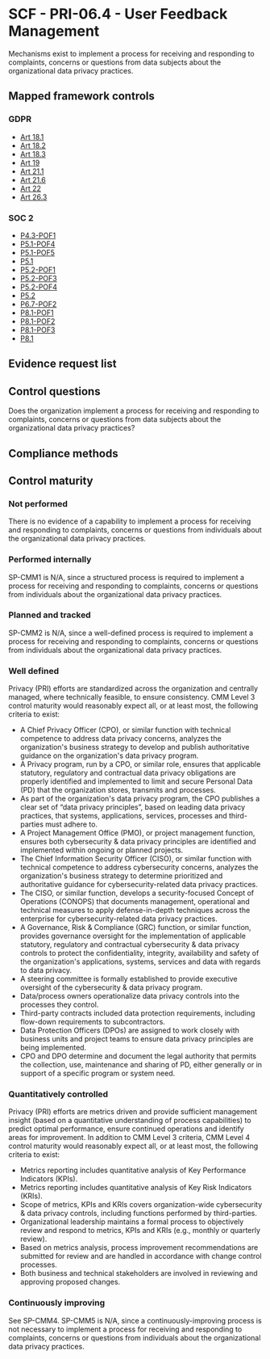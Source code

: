 # SCF - PRI-06.4 - User Feedback Management
Mechanisms exist to implement a process for receiving and responding to complaints, concerns or questions from data subjects about the organizational data privacy practices.
## Mapped framework controls
### GDPR
- [Art 18.1](../gdpr/art18.md#Article-181)
- [Art 18.2](../gdpr/art18.md#Article-182)
- [Art 18.3](../gdpr/art18.md#Article-183)
- [Art 19](../gdpr/art19.md)
- [Art 21.1](../gdpr/art21.md#Article-211)
- [Art 21.6](../gdpr/art21.md#Article-216)
- [Art 22](../gdpr/art22.md)
- [Art 26.3](../gdpr/art26.md#Article-263)

### SOC 2
- [P4.3-POF1](../soc2/p43-pof1.md)
- [P5.1-POF4](../soc2/p51-pof4.md)
- [P5.1-POF5](../soc2/p51-pof5.md)
- [P5.1](../soc2/p51.md)
- [P5.2-POF1](../soc2/p52-pof1.md)
- [P5.2-POF3](../soc2/p52-pof3.md)
- [P5.2-POF4](../soc2/p52-pof4.md)
- [P5.2](../soc2/p52.md)
- [P6.7-POF2](../soc2/p67-pof2.md)
- [P8.1-POF1](../soc2/p81-pof1.md)
- [P8.1-POF2](../soc2/p81-pof2.md)
- [P8.1-POF3](../soc2/p81-pof3.md)
- [P8.1](../soc2/p81.md)

## Evidence request list


## Control questions
Does the organization implement a process for receiving and responding to complaints, concerns or questions from data subjects about the organizational data privacy practices?

## Compliance methods


## Control maturity
### Not performed
There is no evidence of a capability to implement a process for receiving and responding to complaints, concerns or questions from individuals about the organizational data privacy practices.

### Performed internally
SP-CMM1 is N/A, since a structured process is required to implement a process for receiving and responding to complaints, concerns or questions from individuals about the organizational data privacy practices.

### Planned and tracked
SP-CMM2 is N/A, since a well-defined process is required to implement a process for receiving and responding to complaints, concerns or questions from individuals about the organizational data privacy practices.

### Well defined
Privacy (PRI) efforts are standardized across the organization and centrally managed, where technically feasible, to ensure consistency. CMM Level 3 control maturity would reasonably expect all, or at least most, the following criteria to exist:
- A Chief Privacy Officer (CPO), or similar function with technical competence to address data privacy concerns, analyzes the organization's business strategy to develop and publish authoritative guidance on the organization's data privacy program.
- A Privacy program, run by a CPO, or similar role, ensures that applicable statutory, regulatory and contractual data privacy obligations are properly identified and implemented to limit and secure Personal Data (PD) that the organization stores, transmits and processes.
- As part of the organization's data privacy program, the CPO publishes a clear set of “data privacy principles”, based on leading data privacy practices, that systems, applications, services, processes and third-parties must adhere to.
- A Project Management Office (PMO), or project management function, ensures both cybersecurity & data privacy principles are identified and implemented within ongoing or planned projects.
- The Chief Information Security Officer (CISO), or similar function with technical competence to address cybersecurity concerns, analyzes the organization's business strategy to determine prioritized and authoritative guidance for cybersecurity-related data privacy practices.
- The CISO, or similar function, develops a security-focused Concept of Operations (CONOPS) that documents management, operational and technical measures to apply defense-in-depth techniques across the enterprise for cybersecurity-related data privacy practices.
- A Governance, Risk & Compliance (GRC) function, or similar function, provides governance oversight for the implementation of applicable statutory, regulatory and contractual cybersecurity & data privacy controls to protect the confidentiality, integrity, availability and safety of the organization's applications, systems, services and data with regards to data privacy.
- A steering committee is formally established to provide executive oversight of the cybersecurity & data privacy program.
- Data/process owners operationalize data privacy controls into the processes they control.
- Third-party contracts included data protection requirements, including flow-down requirements to subcontractors.
- Data Protection Officers (DPOs) are assigned to work closely with business units and project teams to ensure data privacy principles are being implemented.
- CPO and DPO determine and document the legal authority that permits the collection, use, maintenance and sharing of PD, either generally or in support of a specific program or system need.

### Quantitatively controlled
Privacy (PRI) efforts are metrics driven and provide sufficient management insight (based on a quantitative understanding of process capabilities) to predict optimal performance, ensure continued operations and identify areas for improvement. In addition to CMM Level 3 criteria, CMM Level 4 control maturity would reasonably expect all, or at least most, the following criteria to exist:
- Metrics reporting includes quantitative analysis of Key Performance Indicators (KPIs).
- Metrics reporting includes quantitative analysis of Key Risk Indicators (KRIs).
- Scope of metrics, KPIs and KRIs covers organization-wide cybersecurity & data privacy controls, including functions performed by third-parties.
- Organizational leadership maintains a formal process to objectively review and respond to metrics, KPIs and KRIs (e.g., monthly or quarterly review).
- Based on metrics analysis, process improvement recommendations are submitted for review and are handled in accordance with change control processes.
- Both business and technical stakeholders are involved in reviewing and approving proposed changes.

### Continuously improving
See SP-CMM4. SP-CMM5 is N/A, since a continuously-improving process is not necessary to implement a process for receiving and responding to complaints, concerns or questions from individuals about the organizational data privacy practices.
